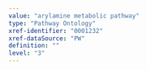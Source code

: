 ```yaml
---
value: "arylamine metabolic pathway"
type: "Pathway Ontology"
xref-identifier: "0001232"
xref-dataSource: "PW"
definition: ""
level: "3"
---
```

